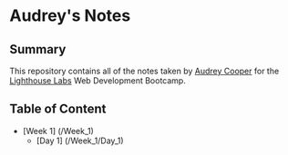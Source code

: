 # Audrey's Notes
## Summary
This repository contains all of the notes taken by [Audrey Cooper](https://github.com/ACooper5259) for the [Lighthouse Labs](https://www.lighthouselabs.ca/) Web Development Bootcamp.

## Table of Content
* [Week 1] (/Week_1)
  * [Day 1] (/Week_1/Day_1)
